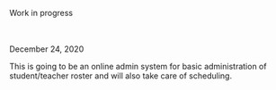 Work in progress

<br />
<br />
December 24, 2020
<br />

This is going to be an online admin system for basic administration of student/teacher roster and will also take care of scheduling.